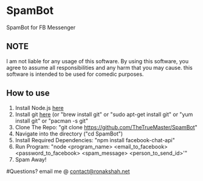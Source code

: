 # SpamBot
SpamBot for FB Messenger

## NOTE
I am not liable for any usage of this software. By using this software, you agree to assume all responsibilities and any harm that you may cause. this software is intended to be used for comedic purposes.  

## How to use
1. Install Node.js <a href = "https://nodejs.org/en/download/">here</a>
2. Install git <a href = "https://git-scm.com/book/en/v2/Getting-Started-Installing-Git">here</a> (or "brew install git" or "sudo apt-get install git" or "yum install git" or "pacman -s git"
3. Clone The Repo: "git clone https://github.com/TheTrueMaster/SpamBot"
4. Navigate into the directory ("cd SpamBot")
5. Install Required Dependencies: "npm install facebook-chat-api"
6. Run Program: "node <program_name> <email_to_facebook> <password_to_facebook> <spam_message> <person_to_send_id>'"
7. Spam Away!

#Questions?
email me @ <a href="mailto:contact@ronakshah.net">contact@ronakshah.net</a>
